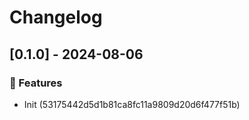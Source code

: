 # Changelog
## [0.1.0] - 2024-08-06

### :rocket: Features

- Init (53175442d5d1b81ca8fc11a9809d20d6f477f51b)


